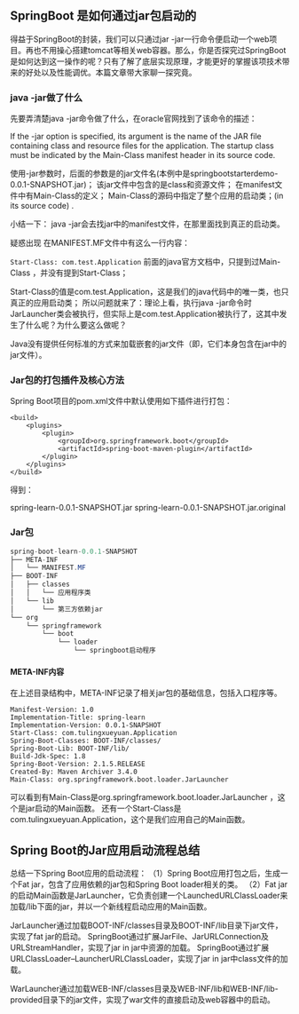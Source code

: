 ## SpringBoot 是如何通过jar包启动的

得益于SpringBoot的封装，我们可以只通过jar -jar一行命令便启动一个web项目。再也不用操心搭建tomcat等相关web容器。那么，你是否探究过SpringBoot是如何达到这一操作的呢？只有了解了底层实现原理，才能更好的掌握该项技术带来的好处以及性能调优。本篇文章带大家聊一探究竟。

### java -jar做了什么

先要弄清楚java -jar命令做了什么，在oracle官网找到了该命令的描述：

If the -jar option is specified, its argument is the name of the JAR file containing class and resource files for the application. The startup class must be indicated by the Main-Class manifest header in its source code.

使用-jar参数时，后面的参数是的jar文件名(本例中是springbootstarterdemo-0.0.1-SNAPSHOT.jar)；
该jar文件中包含的是class和资源文件；
在manifest文件中有Main-Class的定义；
Main-Class的源码中指定了整个应用的启动类；(in its source code) .

小结一下：
java -jar会去找jar中的manifest文件，在那里面找到真正的启动类。

疑惑出现
在MANIFEST.MF文件中有这么一行内容：

`Start-Class: com.test.Application`
前面的java官方文档中，只提到过Main-Class ，并没有提到Start-Class；

Start-Class的值是com.test.Application，这是我们的java代码中的唯一类，也只真正的应用启动类；
所以问题就来了：理论上看，执行java -jar命令时JarLauncher类会被执行，但实际上是com.test.Application被执行了，这其中发生了什么呢？为什么要这么做呢？

Java没有提供任何标准的方式来加载嵌套的jar文件（即，它们本身包含在jar中的jar文件）。

### Jar包的打包插件及核心方法

Spring Boot项目的pom.xml文件中默认使用如下插件进行打包：

```
<build>
    <plugins>
        <plugin>
            <groupId>org.springframework.boot</groupId>
            <artifactId>spring-boot-maven-plugin</artifactId>
        </plugin>
    </plugins>
</build>
```

得到：

spring-learn-0.0.1-SNAPSHOT.jar spring-learn-0.0.1-SNAPSHOT.jar.original

### Jar包

```java
spring-boot-learn-0.0.1-SNAPSHOT
├── META-INF
│   └── MANIFEST.MF
├── BOOT-INF
│   ├── classes
│   │   └── 应用程序类
│   └── lib
│       └── 第三方依赖jar
└── org
    └── springframework
        └── boot
            └── loader
                └── springboot启动程序
```

#### META-INF内容

在上述目录结构中，META-INF记录了相关jar包的基础信息，包括入口程序等。

```
Manifest-Version: 1.0
Implementation-Title: spring-learn
Implementation-Version: 0.0.1-SNAPSHOT
Start-Class: com.tulingxueyuan.Application
Spring-Boot-Classes: BOOT-INF/classes/
Spring-Boot-Lib: BOOT-INF/lib/
Build-Jdk-Spec: 1.8
Spring-Boot-Version: 2.1.5.RELEASE
Created-By: Maven Archiver 3.4.0
Main-Class: org.springframework.boot.loader.JarLauncher
```

可以看到有Main-Class是org.springframework.boot.loader.JarLauncher ，这个是jar启动的Main函数。
还有一个Start-Class是com.tulingxueyuan.Application，这个是我们应用自己的Main函数。

## Spring Boot的Jar应用启动流程总结

总结一下Spring Boot应用的启动流程：
（1）Spring Boot应用打包之后，生成一个Fat jar，包含了应用依赖的jar包和Spring Boot loader相关的类。
（2）Fat jar的启动Main函数是JarLauncher，它负责创建一个LaunchedURLClassLoader来加载/lib下面的jar，并以一个新线程启动应用的Main函数。

JarLauncher通过加载BOOT-INF/classes目录及BOOT-INF/lib目录下jar文件，实现了fat jar的启动。
SpringBoot通过扩展JarFile、JarURLConnection及URLStreamHandler，实现了jar in jar中资源的加载。
SpringBoot通过扩展URLClassLoader–LauncherURLClassLoader，实现了jar in jar中class文件的加载。

WarLauncher通过加载WEB-INF/classes目录及WEB-INF/lib和WEB-INF/lib-provided目录下的jar文件，实现了war文件的直接启动及web容器中的启动。

